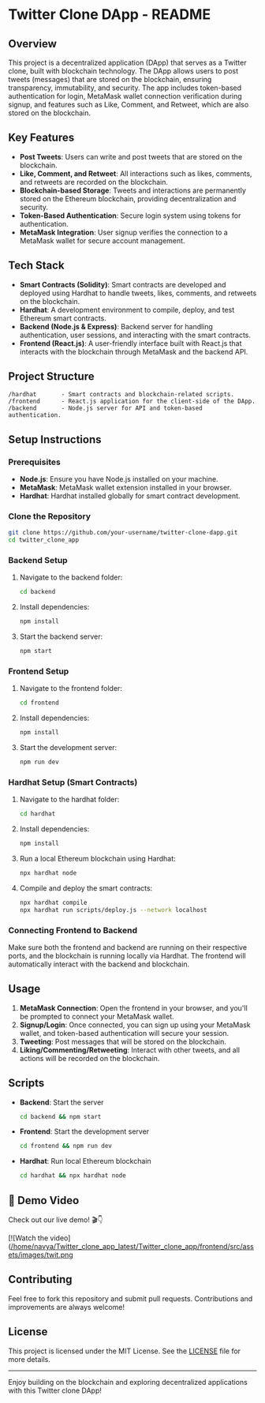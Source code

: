 # Twitter Clone DApp - README

## Overview

This project is a decentralized application (DApp) that serves as a Twitter clone, built with blockchain technology. The DApp allows users to post tweets (messages) that are stored on the blockchain, ensuring transparency, immutability, and security. The app includes token-based authentication for login, MetaMask wallet connection verification during signup, and features such as Like, Comment, and Retweet, which are also stored on the blockchain.

## Key Features
- **Post Tweets**: Users can write and post tweets that are stored on the blockchain.
- **Like, Comment, and Retweet**: All interactions such as likes, comments, and retweets are recorded on the blockchain.
- **Blockchain-based Storage**: Tweets and interactions are permanently stored on the Ethereum blockchain, providing decentralization and security.
- **Token-Based Authentication**: Secure login system using tokens for authentication.
- **MetaMask Integration**: User signup verifies the connection to a MetaMask wallet for secure account management.

## Tech Stack
- **Smart Contracts (Solidity)**: Smart contracts are developed and deployed using Hardhat to handle tweets, likes, comments, and retweets on the blockchain.
- **Hardhat**: A development environment to compile, deploy, and test Ethereum smart contracts.
- **Backend (Node.js & Express)**: Backend server for handling authentication, user sessions, and interacting with the smart contracts.
- **Frontend (React.js)**: A user-friendly interface built with React.js that interacts with the blockchain through MetaMask and the backend API.

## Project Structure

```
/hardhat       - Smart contracts and blockchain-related scripts.
/frontend      - React.js application for the client-side of the DApp.
/backend       - Node.js server for API and token-based authentication.
```

## Setup Instructions

### Prerequisites
- **Node.js**: Ensure you have Node.js installed on your machine.
- **MetaMask**: MetaMask wallet extension installed in your browser.
- **Hardhat**: Hardhat installed globally for smart contract development.

### Clone the Repository
```bash
git clone https://github.com/your-username/twitter-clone-dapp.git
cd twitter_clone_app
```

### Backend Setup
1. Navigate to the backend folder:
   ```bash
   cd backend
   ```
2. Install dependencies:
   ```bash
   npm install
   ```
3. Start the backend server:
   ```bash
   npm start
   ```

### Frontend Setup
1. Navigate to the frontend folder:
   ```bash
   cd frontend
   ```
2. Install dependencies:
   ```bash
   npm install
   ```
3. Start the development server:
   ```bash
   npm run dev
   ```

### Hardhat Setup (Smart Contracts)
1. Navigate to the hardhat folder:
   ```bash
   cd hardhat
   ```
2. Install dependencies:
   ```bash
   npm install
   ```
3. Run a local Ethereum blockchain using Hardhat:
   ```bash
   npx hardhat node
   ```

4. Compile and deploy the smart contracts:
   ```bash
   npx hardhat compile
   npx hardhat run scripts/deploy.js --network localhost
   ```

### Connecting Frontend to Backend
Make sure both the frontend and backend are running on their respective ports, and the blockchain is running locally via Hardhat. The frontend will automatically interact with the backend and blockchain.

## Usage

1. **MetaMask Connection**: Open the frontend in your browser, and you'll be prompted to connect your MetaMask wallet.
2. **Signup/Login**: Once connected, you can sign up using your MetaMask wallet, and token-based authentication will secure your session.
3. **Tweeting**: Post messages that will be stored on the blockchain.
4. **Liking/Commenting/Retweeting**: Interact with other tweets, and all actions will be recorded on the blockchain.

## Scripts

- **Backend**: Start the server
  ```bash
  cd backend && npm start
  ```

- **Frontend**: Start the development server
  ```bash
  cd frontend && npm run dev
  ```

- **Hardhat**: Run local Ethereum blockchain
  ```bash
  cd hardhat && npx hardhat node
  ```

## 🎥 Demo Video

Check out our live demo! 🎬👇

[![Watch the video]([/home/navya/Twitter_clone_app_latest/Twitter_clone_app/frontend/src/assets/images/twit.png](https://drive.google.com/file/d/167RLsBaZJdEXqf8eKmDptA54WelqqrYX/view?usp=sharing)

## Contributing

Feel free to fork this repository and submit pull requests. Contributions and improvements are always welcome!

## License

This project is licensed under the MIT License. See the [LICENSE](LICENSE) file for more details.

---

Enjoy building on the blockchain and exploring decentralized applications with this Twitter clone DApp!
